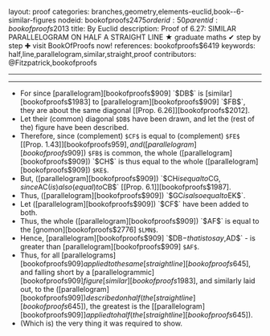 layout: proof
categories: branches,geometry,elements-euclid,book--6-similar-figures
nodeid: bookofproofs$2475
orderid: 50
parentid: bookofproofs$2013
title: By Euclid
description:  Proof of 6.27: SIMILAR PARALLELOGRAM ON HALF A STRAIGHT LINE &#9733; graduate maths &#10004; step by step &#10010; visit BookOfProofs now!
references: bookofproofs$6419
keywords: half,line,parallelogram,similar,straight,proof
contributors: @Fitzpatrick,bookofproofs

---


---



* For since [parallelogram][bookofproofs$909] `$DB$` is [similar][bookofproofs$1983] to [parallelogram][bookofproofs$909] `$FB$`, they are about the same diagonal [[Prop. 6.26]][bookofproofs$2012].
* Let their (common) diagonal `$DB$` have been drawn, and let the (rest of the) figure have been described.
* Therefore, since (complement) `$CF$` is equal to (complement) `$FE$` [[Prop. 1.43]][bookofproofs$959], and ([parallelogram][bookofproofs$909]) `$FB$` is common, the whole ([parallelogram][bookofproofs$909]) `$CH$` is thus equal to the whole ([parallelogram][bookofproofs$909]) `$KE$`.
* But, ([parallelogram][bookofproofs$909]) `$CH$` is equal to `$CG$`, since `$AC$` (is) also (equal) to `$CB$` [[Prop. 6.1]][bookofproofs$1987].
* Thus, ([parallelogram][bookofproofs$909]) `$GC$` is also equal to `$EK$`.
* Let ([parallelogram][bookofproofs$909]) `$CF$` have been added to both.
* Thus, the whole ([parallelogram][bookofproofs$909]) `$AF$` is equal to the [gnomon][bookofproofs$2776] `$LMN$`.
* Hence, [parallelogram][bookofproofs$909] `$DB$` - that is to say, `$AD$` - is greater than [parallelogram][bookofproofs$909] `$AF$`.
* Thus, for all [parallelograms][bookofproofs$909] applied to the same [straight line][bookofproofs$645], and falling short by a [parallelogrammic][bookofproofs$909] figure [similar][bookofproofs$1983], and similarly laid out, to the ([parallelogram][bookofproofs$909]) described on half (the [straight line][bookofproofs$645]), the greatest is the [[parallelogram][bookofproofs$909]] applied to half (the [straight line][bookofproofs$645]).
* (Which is) the very thing it was required to show.
